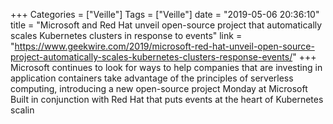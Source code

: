 +++
Categories = ["Veille"]
Tags = ["Veille"]
date = "2019-05-06 20:36:10"
title = "Microsoft and Red Hat unveil open-source project that automatically scales Kubernetes clusters in response to events"
link = "https://www.geekwire.com/2019/microsoft-red-hat-unveil-open-source-project-automatically-scales-kubernetes-clusters-response-events/"
+++
Microsoft continues to look for ways to help companies that are investing in application containers take advantage of the principles of serverless computing, introducing a new open-source project Monday at Microsoft Built in conjunction with Red Hat that puts events at the heart of Kubernetes scalin